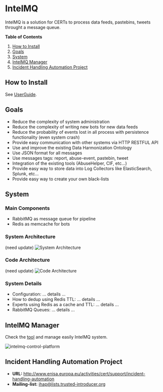 # IntelMQ

IntelMQ is a solution for CERTs to process data feeds, pastebins, tweets throught a message queue.


**Table of Contents**

1. [How to Install](#how-to-install)
2. [Goals](#goals)
3. [System](#system)
4. [IntelMQ Manager](#control-platform)
5. [Incident Handling Automation Project](#incident-handling-automation-project)


<a name="how-to-install"></a>
## How to Install

See [UserGuide](https://github.com/certtools/intelmq/blob/master/docs/UserGuide.md).


<a name="goals"></a>
## Goals

* Reduce the complexity of system administration
* Reduce the complexity of writing new bots for new data feeds
* Reduce the probability of events lost in all process with persistence functionality (even system crash)
* Provide easy communication with other systems via HTTP RESTFUL API
* Use and improve the existing Data Harmonization Ontology
* Use JSON format for all messages
* Use messages tags: report, abuse-event, pastebin, tweet
* Integration of the existing tools (AbuseHelper, CIF, etc...)
* Provide easy way to store data into Log Collectors like ElasticSearch, Splunk, etc...
* Provide easy way to create your own black-lists


<a name="system"></a>
## System


### Main Components
* RabbitMQ as message queue for pipeline
* Redis as memcache for bots


### System Architecture

(need update)
![System Architecture](http://i58.tinypic.com/n395bo.jpg)


### Code Architecture

(need update)
![Code Architecture](http://s28.postimg.org/uwzthgqrx/intelmq_arch.png)


### System Details

* Configuration: ... details ...
* How to dedup using Redis TTL: ... details ...
* Experts using Redis as a cache and TTL: ... details ...
* RabbitMQ Queues: ... details ...


<a name="control-platform"></a>
## IntelMQ Manager

Check the [tool](https://github.com/certtools/intelmq-manager) and manage easily IntelMQ system.

![intelmq-control-platform](https://raw.githubusercontent.com/certtools/intelmq/master/docs/images/intelmq-control-platform.png?token=4184292__eyJzY29wZSI6IlJhd0Jsb2I6Y2VydHRvb2xzL2ludGVsbXEvbWFzdGVyL2RvY3MvaW1hZ2VzL2ludGVsbXEtY29udHJvbC1wbGF0Zm9ybS5wbmciLCJleHBpcmVzIjoxNDA4OTM5NTA1fQ%3D%3D--4c977df0667bc04e54cd4a727b90756c8deb0ef3)

<a name="incident-handling-automation-project"></a>
## Incident Handling Automation Project

* **URL:** http://www.enisa.europa.eu/activities/cert/support/incident-handling-automation
* **Mailing-list:** ihap@lists.trusted-introducer.org

